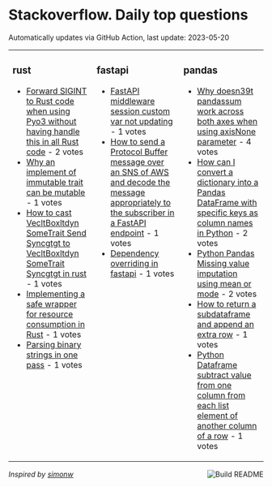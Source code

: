 # Stackoverflow. Daily top questions 

Automatically updates via GitHub Action, last update: <!-- date starts -->2023-05-20<!-- date ends -->


<table><tr><td valign="top" width="33%">

### rust
<!-- rust starts -->
* [Forward SIGINT to Rust code when using Pyo3 without having handle this in all Rust code](https://stackoverflow.com/questions/76287384/forward-sigint-to-rust-code-when-using-pyo3-without-having-handle-this-in-all) - 2 votes
* [Why an implement of immutable trait can be mutable](https://stackoverflow.com/questions/76285543/why-an-implement-of-immutable-trait-can-be-mutable) - 1 votes
* [How to cast VecltBoxltdyn SomeTrait  Send  Syncgtgt to VecltBoxltdyn SomeTrait  Syncgtgt in rust](https://stackoverflow.com/questions/76296677/how-to-cast-vecboxdyn-sometrait-send-sync-to-vecboxdyn-sometrait-syn) - 1 votes
* [Implementing a safe wrapper for resource consumption in Rust](https://stackoverflow.com/questions/76290743/implementing-a-safe-wrapper-for-resource-consumption-in-rust) - 1 votes
* [Parsing binary strings in one pass](https://stackoverflow.com/questions/76290163/parsing-binary-strings-in-one-pass) - 1 votes
<!-- rust ends -->
</td><td valign="top" width="34%">


### fastapi
<!-- fastapi starts -->
* [FastAPI middleware session custom var not updating](https://stackoverflow.com/questions/76297160/fastapi-middleware-session-custom-var-not-updating) - 1 votes
* [How to send a Protocol Buffer message over an SNS of AWS and decode the message appropriately to the subscriber in a FastAPI endpoint](https://stackoverflow.com/questions/76285772/how-to-send-a-protocol-buffer-message-over-an-sns-of-aws-and-decode-the-message) - 1 votes
* [Dependency overriding in fastapi](https://stackoverflow.com/questions/76285641/dependency-overriding-in-fastapi) - 1 votes
<!-- fastapi ends -->
</td><td valign="top" width="34%">


### pandas
<!-- pandas starts -->
* [Why doesn39t pandassum work across both axes when using axisNone parameter](https://stackoverflow.com/questions/76295132/why-doesnt-pandas-sum-work-across-both-axes-when-using-axis-none-parameter) - 4 votes
* [How can I convert a dictionary into a Pandas DataFrame with specific keys as column names in Python](https://stackoverflow.com/questions/76287980/how-can-i-convert-a-dictionary-into-a-pandas-dataframe-with-specific-keys-as-col) - 2 votes
* [Python  Pandas  Missing value imputation using mean or mode](https://stackoverflow.com/questions/76287011/python-pandas-missing-value-imputation-using-mean-or-mode) - 2 votes
* [How to return a subdataframe and append an extra row](https://stackoverflow.com/questions/76291266/how-to-return-a-sub-dataframe-and-append-an-extra-row) - 1 votes
* [Python Dataframe subtract value from one column from each list element of another column of a row](https://stackoverflow.com/questions/76288658/python-dataframe-subtract-value-from-one-column-from-each-list-element-of-anothe) - 1 votes
<!-- pandas ends -->
</td></tr></table>

<a href="https://github.com/hp0404/hp0404/actions"><img src="https://github.com/hp0404/hp0404/workflows/Build%20README/badge.svg" align="right" alt="Build README"></a> <p>*Inspired by  [simonw](https://github.com/simonw/simonw)*</p>
